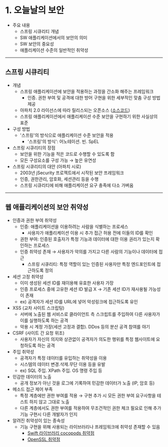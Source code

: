 # 1. 오늘날의 보안
* 주요 내용
  * 스프링 시큐리티 개념
  * SW 애플리케이션에서의 보안의 의미
  * SW 보안의 중요성
  * 애플리케이션 수준의 일반적인 취약성
***
## 스프링 시큐리티
 * 개념
   * 스프링 애플리케이션에 보안을 적용하는 과정을 간소화 해주는 프레임워크
     * 인증. 권한 부여 및 공격에 대한 방어 구현을 위한 세부적인 맞춤 구성 방법 제공
   * 아파치 2.0 라이선스에 따라 릴리스되는 오픈소스 ([소스코드](https://github.com/spring-projects/spring-security))
   * 스프링 애플리케이션에서 애플리케이션 수준 보안을 구현하기 위한 사실상의 표준
 * 구성 방법
   * '스프링'의 방식으로 애플리케이션 수준 보안을 적용
     * '스프링'의 방식': 어노테이션. 빈. SpEL
 * 스프링 시큐리티의 장점
   * 보안을 위한 기능을 적은 코드로 수행할 수 있도록 함
   * 모든 구성요소를 구성 가능 → 높은 유연성
 * 스프링 시큐리티의 대안 (아파치 시로)
   * 2003년 jSecurity 프로젝트에서 시작된 보안 프레임워크
   * 인증, 권한관리, 암호화, 세션관리 등을 수행
   * 스프링 시큐리티에 비해 애플리케이션 요구 충족에 다소 가벼움
***
## 웹 애플리케이션의 보안 취약성
 * 인증과 권한 부여 취약성
   * 인증: 애플리케이션을 이용하려는 사람을 식별하는 프로세스
     * 사용자가 애플리케이션 이용 시 추가 접근 허용 전에 이들의 ID를 확인
   * 권한 부여: 인증된 호출자가 특정 기능과 데이터에 대한 이용 권리가 있는지 확인하는 프로세스
   * 인증 취약성 존재 → 사용자가 악의를 가지고 다른 사람의 기능이나 데이터에 접근
     * 스프링 시큐리티: 특정 역할이 있는 인증된 사용자만 특정 엔드포인트에 접근하도록 정의
 * 세션 고정 취약성
   * 이미 생성된 세션 ID를 재이용해 유효한 사용자 가장
   * 인증 프로세스 중에 고유한 세션 ID 발급 X → 기존 세션 ID가 재사용될 가능성이 존재
   * ex) 공격자가 세션 ID를 URL에 넣어 악성링크에 접근하도록 유인
 * XSS (교차 사이트 스크립팅)
   * 서버에 노출된 웹 서비스로 클라이언트 측 스크립트를 주입하여 다른 사용자가 이를 실행하도록 하는 공격
   * 악용 시 계정 가장(세션 고정과 결합). DDos 등의 분산 공격 참여를 야기
 * CSRF (사이트 간 요청 위조)
   * 사용자가 자신의 의지와 상관없이 공격자가 의도한 행위를 특정 웹사이트에 요청하도록 하는 공격
 * 주입 취약성
   * 공격자가 특정 데이터를 유입하는 취약성을 이용
   * 시스템의 데이터 변경.삭제.무단 이용 등을 유발
   * ex) SQL 주입. XPath 주입. OS 명령 주입 등
 * 민감한 데이터의 노출
   * 공개 정보가 아닌 것을 로그에 기록하여 민감한 데이터가 노출 (IP, 암호 등)
 * 메소드 접근 제어 부족
   * 특정 계층에만 권한 부여를 적용 → 구현 추가 시 모든 권한 부여 요구사항을 테스트 하지 않고 그대로 노출
   * 다른 계층에서도 권한 부여를 적용하여 무조건적인 권한 체크 필요로 인해 추가 기능 구현시 다른 개발자가 인지
 * 알려진 취약성이 있는 종속성
   * 기능 구현을 위해 사용되는 라이브러리나 프레임워크에 취약성 존재할 수 있음
     * [Swift 라이브러리 cocopods 취약점](https://github.com/advisories/GHSA-7627-mp87-jf6q)
     * [OpenSSL 취약점](https://www.boannews.com/media/view.asp?idx=111041)